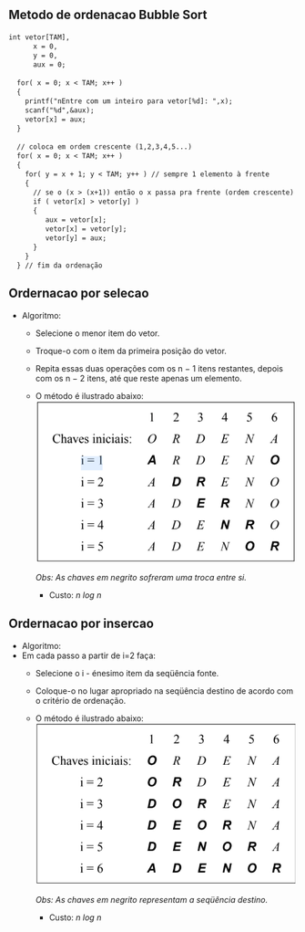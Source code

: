 ## Metodo de ordenacao Bubble Sort
```
int vetor[TAM],
      x = 0,
      y = 0,
      aux = 0;      
  
  for( x = 0; x < TAM; x++ ) 
  {
    printf("nEntre com um inteiro para vetor[%d]: ",x);
    scanf("%d",&aux);
    vetor[x] = aux;
  }
  
  // coloca em ordem crescente (1,2,3,4,5...)  
  for( x = 0; x < TAM; x++ )
  {
    for( y = x + 1; y < TAM; y++ ) // sempre 1 elemento à frente
    {
      // se o (x > (x+1)) então o x passa pra frente (ordem crescente)
      if ( vetor[x] > vetor[y] )
      {
         aux = vetor[x];
         vetor[x] = vetor[y];
         vetor[y] = aux;
      }
    }
  } // fim da ordenação
  ```
  
## Ordernacao por selecao 
  * Algoritmo:
    * Selecione o menor item do vetor.
    * Troque-o com o item da primeira posição do vetor.
    * Repita essas duas operações com os n − 1 itens restantes, depois com os n − 2 itens, até que reste apenas um elemento.
    * O método é ilustrado abaixo:
    ![Ordenacao por selecao](https://github.com/sShayron/estrutura-dados/blob/master/ordenacao/ordselecao.png)
      
      *Obs: As chaves em negrito sofreram uma troca entre si.*
      * Custo: *n log n*
      
## Ordernacao por insercao
* Algoritmo:
* Em cada passo a partir de i=2 faça:
  * Selecione o i - énesimo item da seqüência fonte.
  * Coloque-o no lugar apropriado na seqüência destino de acordo com o critério de ordenação.
   * O método é ilustrado abaixo:
    ![Ordenacao por selecao](https://github.com/sShayron/estrutura-dados/blob/master/ordenacao/ordinserc.png)

      *Obs: As chaves em negrito representam a seqüência destino.*
      * Custo: *n log n*
